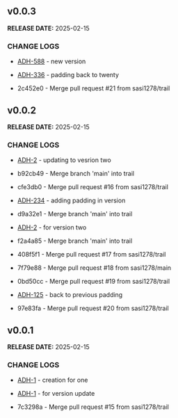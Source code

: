 ## v0.0.3

**RELEASE DATE:** 2025-02-15

### CHANGE LOGS

* <span style='color:skyblue;'>[ADH-588](https://jira.example.com/browse/ADH-588)</span> - new version


* <span style='color:skyblue;'>[ADH-336](https://jira.example.com/browse/ADH-336)</span> - padding back to twenty

* 2c452e0 - Merge pull request #21 from sasi1278/trail

## v0.0.2

**RELEASE DATE:** 2025-02-15

### CHANGE LOGS

* <span style='color:skyblue;'>[ADH-2](https://jira.example.com/browse/ADH-2)</span> - updating to vesrion two


* b92cb49 - Merge branch 'main' into trail

* cfe3db0 - Merge pull request #16 from sasi1278/trail

* <span style='color:skyblue;'>[ADH-234](https://jira.example.com/browse/ADH-234)</span> - adding padding in version

* d9a32e1 - Merge branch 'main' into trail

* <span style='color:skyblue;'>[ADH-2](https://jira.example.com/browse/ADH-2)</span> - for version two


* f2a4a85 - Merge branch 'main' into trail

* 408f5f1 - Merge pull request #17 from sasi1278/trail

* 7f79e88 - Merge pull request #18 from sasi1278/main

* 0bd50cc - Merge pull request #19 from sasi1278/trail

* <span style='color:skyblue;'>[ADH-125](https://jira.example.com/browse/ADH-125)</span> - back to previous padding

* 97e83fa - Merge pull request #20 from sasi1278/trail

## v0.0.1

**RELEASE DATE:** 2025-02-15

### CHANGE LOGS


* <span style='color:skyblue;'>[ADH-1](https://jira.example.com/browse/ADH-1)</span> - creation for one

* <span style='color:skyblue;'>[ADH-1](https://jira.example.com/browse/ADH-1)</span> - for version update

* 7c3298a - Merge pull request #15 from sasi1278/trail
